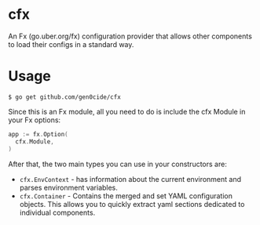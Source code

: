 # cfx

An Fx (go.uber.org/fx) configuration provider that allows other components to load their configs in a standard way.

# Usage

```shell
$ go get github.com/gen0cide/cfx
```

Since this is an Fx module, all you need to do is include the cfx Module in your Fx options:

```go
app := fx.Option(
  cfx.Module,
)
```

After that, the two main types you can use in your constructors are:

- `cfx.EnvContext` - has information about the current environment and parses environment variables.
- `cfx.Container` - Contains the merged and set YAML configuration objects. This allows you to quickly extract yaml sections dedicated to individual components.
